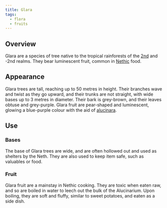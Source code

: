 ```yaml
---
title: Glara
tags:
  - flora
  - fruits
---
```

## Overview
Glara are a species of tree native to the tropical rainforests of the [2nd](lore/2nd-realm.md) and -2nd realms. They bear luminescent fruit, common in [Nethic](lore/neth) food.
## Appearance
Glara trees are tall, reaching up to 50 metres in height. Their branches wave and twist as they go upward, and their trunks are not straight, with wide bases up to 3 metres in diameter. Their bark is grey-brown, and their leaves obtuse and grey-purple. Glara fruit are pear-shaped and luminescent, glowing a blue-purple colour with the aid of [alucinara](lore/cosmology/alucinara.md).
## Use
### Bases
The base of Glara trees are wide, and are often hollowed out and used as shelters by the Neth. They are also used to keep item safe, such as valuables or food.
### Fruit
Glara fruit are a mainstay in Nethic cooking. They are toxic when eaten raw, and so are boiled in water to leech out the bulk of the Alucinarium. Upon boiling, they are soft and fluffy, similar to sweet potatoes, and eaten as a side dish.